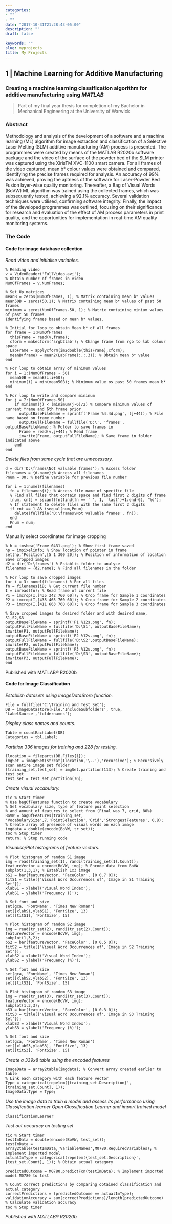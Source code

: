 ```yaml
---
categories:
- ""
- ""
date: "2017-10-31T21:28:43-05:00"
description: ""
draft: false

keywords: ""
slug: myprojects
title: My Projects
---
```


## 1 | Machine Learning for Additive Manufacturing 
### Creating a machine learning classification algorithm for additive manufacturing using *MATLAB*

> Part of my final year thesis for completion of my Bachelor in Mechanical Engineering at the University of Warwick

### Abstract

Methodology and analysis of the development of a software and a machine learning (ML) algorithm for image extraction and classification of a Selective Laser Melting (SLM) additive manufacturing (AM) process is presented. The programmes were created by means of the MATLAB R2020b software package and the video of the surface of the powder bed of the SLM printer was captured using the XirisTM XVC-1100 smart camera. For all frames of the video captured, mean b* colour values were obtained and compared, identifying the precise frames required for analysis. An accuracy of 99% was achieved, proving the aptness of the software for Laser-Powder Bed Fusion layer-wise quality monitoring. Thereafter, a Bag of Visual Words (BoVW) ML algorithm was trained using the collected frames, which was subsequently tested, achieving a 92.1% accuracy. Several validation techniques were utilised, confirming software integrity. Finally, the impact of the developed programmes was outlined, focusing on their significance for research and evaluation of the effect of AM process parameters in print quality, and the opportunities for implementation in real-time AM quality monitoring systems.

### The Code

#### Code for image database collection 

*Read video and initialise variables.*

    % Reading video
    v = VideoReader('FullVideo.avi');
    % Obtain number of frames in video
    NumOfFrames = v.NumFrames;
  
    % Set Up matrices
    meanB = zeros(NumOfFrames, 1); % Matrix containing mean b* values
    mean50B = zeros(50,1); % Matrix containing mean b* values of past 50 frames
    minimum = zeros(NumOfFrames-50, 1); % Matrix containing minium values of past 50 frames
    Identifying frames based on mean b* values.
  
    % Initial for loop to obtain Mean b* of all frames
    for frame = 1:NumOfFrames
      thisFrame = read(v,frame);
      cform = makecform('srgb2lab'); % Change frame from rgb to lab colour space
      LabFrame = applycform(im2double(thisFrame),cform);
      meanB(frame) = mean2(LabFrame(:,:,3)); % Obtain mean b* value
    end

    % For loop to obtain array of minimum values
    for i = 1:(NumOfFrames - 50)
      mean50B = meanB(i:i+50);
      minimum(i) = min(mean50B); % Minimum value os past 50 frames mean b*
    end

    % For loop to write and compare mininum
    for j = 7:(NumOfFrames-50)
        if minimum(j) < (minimum(j-6)/2) % Compare minimum values of current frame and 6th frame prior
          outputBaseFileName = sprintf('Frame %4.4d.png', (j+44)); % File name based on frame number
          outputFullFileName = fullfile('D:\', 'frames', outputBaseFileName); % Folder to save frames in
          Frame = read(v,j+44); % Read frame
          imwrite(Frame, outputFullFileName); % Save frame in folder indicated above
        end
    end

*Delete files from same cycle that are unnecessary.*

    d = dir('D:\frames\Not valuable frames'); % Access folder
    filenames = {d.name};% Access all filenames
    Pnum = 00; % Define variable for previous file number
    
    for i = 1:numel(filenames)
      fn = filenames{i}; % Access file name of specific file
      % Find all files that contain space and find first 2 digits of frame
      [num, cnt] = sscanf(fn(find(fn == ' ', 1, 'last')+1:end-6), '%d');
      % If statement to delete files with the same first 2 digits
      if cnt == 1 && isequal(num,Pnum)
        delete(fullfile('D:\frames\Not valuable frames', fn));
      end
      Pnum = num;
    end

Manually select coordinates for image cropping

    % h = imshow('Frame 0431.png'); % Show first frame saved
    hp = impixelinfo; % Show location of pointer in frame
    set(hp,'Position',[5 1 300 20]); % Position of information of location
    Save cropped images
    d2 = dir('D:\frames') % Establis folder to analyse
    filenames = {d2.name}; % Find all filenames in the folder

    % For loop to save cropped images
    for i = 3: numel(filenames) % For all files
    fn = filenames{iB; % Get current file number
    I = imread(fn); % Read frame of current file
    P1 = imcrop(I,[435 342 760 60]); % Crop frame for Sample 1 coordinates
    P2 = imcrop(I,[435 465 760 60]); % Crop frame for Sample 2 coordinates
    P3 = imcrop(I,[411 663 760 60]); % Crop frame for Sample 3 coordinates

    % Save cropped images to desired folder and with desired name, S1,S2,S3
    outputBaseFileName = sprintf('P1 %12s.png', fn);
    outputFullFileName = fullfile('D:\S1', outputBaseFileName);
    imwrite(P1, outputFullFileName);
    outputBaseFileName = sprintf('P2 %12s.png', fn);
    outputFullFileName = fullfile('D:\S2',outputBaseFileName);
    imwrite(P2, outputFullFileName);
    outputBaseFileName = sprintf('P3 %12s.png', fn);
    outputFullFileName = fullfile('D:\S3', outputBaseFileName);
    imwrite(P3, outputFullFileName);
    end
Published with MATLAB® R2020b

 
#### Code for Image Classification 

*Establish datasets using ImageDataStore function.*

    File = fullfile('C:\Training and Test Set');
    DB = imageDatastore(File,'IncludeSubfolders', true, 'LabelSource','foldernames');
    
*Display class names and counts.*
    
    Table = countEachLabel(DB)
    Categories = tbl.Label;

*Partition 336 images for training and 228 for testing.*

    Ilocation = fileparts(DB.Files{1});
    imgSet = imageSet(strcat(Ilocation,'\..'),'recursive'); % Recursively scan entire image set folder
    [training_set,test_set] = imgSet.partition(113); % Create training and test set
    test_set = test_set.partition(76);
    
*Create visual vocabulary.*
    
    tic % Start timer
    % Use bagOfFeatures function to create vocabulary
    % Set vocabulary size, type of feature point selection
    % and amount of features to select from (Final was 7, grid, 80%)
    BoVW = bagOfFeatures(training_set, 'VocabularySize',7,'PointSelection','Grid','StrongestFeatures', 0.8);
    % Create array of presence of visual words on each image
    imgdata = double(encode(BoVW, tr_set));
    toc % Stop timer
    return; % Stop running code

*Visualise/Plot histograms of feature vectors.*

    % Plot histogram of random S1 image
    img = read(training_set(1), randi(training_set(1).Count));
    featureVector = encode(BoVW, img); % Encode data from BoVW
    subplot(1,3,1); % Establish 1x3 image
    bS1 = bar(featureVector, 'FaceColor', [0 0.7 0]);
    titS1 = title({'Visual Word Occurrences of','Image in S1 Training Set'});
    xlabS1 = xlabel('Visual Word Index');
    ylabS1 = ylabel('Frequency ()');

    % Set font and size
    set(gca, 'FontName', 'Times New Roman')
    set([xlabS1,ylabS1], 'FontSize', 13)
    set([titS1], 'FontSize', 15)
    
    % Plot histogram of random S2 image
    img = read(tr_set(2), randi(tr_set(2).Count));
    featureVector = encode(BoVW, img);
    subplot(1,3,2);
    bS2 = bar(featureVector, 'FaceColor', [0 0.5 0]);
    titS2 = title({'Visual Word Occurrences of','Image in S2 Training Set'});
    xlabS2 = xlabel('Visual Word Index');
    ylabS2 = ylabel('Frequency (%)');
    
    % Set font and size
    set(gca, 'FontName', 'Times New Roman')
    set([xlabS2,ylabS2], 'FontSize', 13)
    set([titS2], 'FontSize', 15)
    
    % Plot histogram of random S3 image
    img = read(tr_set(3), randi(tr_set(3).Count));
    featureVector = encode(BoVW, img);
    subplot(1,3,3);
    bS3 = bar(featureVector, 'FaceColor', [0 0.3 0]);
    titS3 = title({'Visual Word Occurrences of','Image in S3 Training Set'});
    xlabS3 = xlabel('Visual Word Index');
    ylabS3 = ylabel('Frequency (%)');
    
    % Set font and size
    set(gca, 'FontName', 'Times New Roman')
    set([xlabS3,ylabS3], 'FontSize', 13)
    set([titS3], 'FontSize', 15)

*Create a 339x8 table using the encoded features*

    ImageData = array2table(imgdata); % Convert array created earlier to table
    % Link each category with each feature vector
    Type = categorical(repelem({training_set.Description}', [training_set.Count], 1));
    ImageData.Type = Type;

*Use the image data to train a model and assess its performance using Classification learner*
*Open Classification Learner and import trained model*
    
    classificationLearner
    
*Test out accuracy on testing set*

    tic % Start timer
    testImData = double(encode(BoVW, test_set));
    testImData = array2table(testImData,'VariableNames',M0780.RequiredVariables); % Implement imported model
    actualImType = categorical(repelem({test_set.Description}', [test_set.Count], 1)); % Obtain actual category
    
    predictedOutcome = M0780.predictFcn(testImData); % Implement imported model M0780 to test

    % Count correct predictions by comparing obtained classification and actual category
    correctPredictions = (predictedOutcome == actualImType);
    validationAccuracy = sum(correctPredictions)/length(predictedOutcome) % Calculate validation accuracy
    toc % Stop timer
    
*Published with MATLAB® R2020b*

